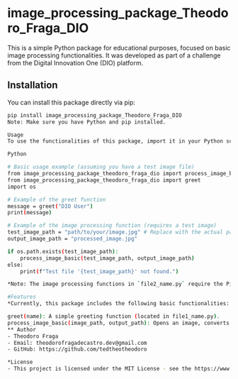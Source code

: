 # image_processing_package_Theodoro_Fraga_DIO

This is a simple Python package for educational purposes, focused on basic image processing functionalities. It was developed as part of a challenge from the Digital Innovation One (DIO) platform.

## Installation

You can install this package directly via pip:

```bash
pip install image_processing_package_Theodoro_Fraga_DIO
Note: Make sure you have Python and pip installed.

Usage
To use the functionalities of this package, import it in your Python script:

Python

# Basic usage example (assuming you have a test image file)
from image_processing_package_theodoro_fraga_dio import process_image_basic
from image_processing_package_theodoro_fraga_dio import greet
import os

# Example of the greet function
message = greet("DIO User")
print(message)

# Example of the image processing function (requires a test image)
test_image_path = "path/to/your/image.jpg" # Replace with the actual path to your test image
output_image_path = "processed_image.jpg"

if os.path.exists(test_image_path):
    process_image_basic(test_image_path, output_image_path)
else:
    print(f"Test file '{test_image_path}' not found.")

*Note: The image processing functions in `file2_name.py` require the Pillow library to be installed, which will be done automatically when you install the package.*

#Features
*Currently, this package includes the following basic functionalities:

greet(name): A simple greeting function (located in file1_name.py).
process_image_basic(image_path, output_path): Opens an image, converts it to grayscale, and saves it (located in file2_name.py).
** Author
- Theodoro Fraga
- Email: theodorofragadecastro.dev@gmail.com
- GitHub: https://github.com/tedtheotheodoro

*License
- This project is licensed under the MIT License - see the https://www.google.com/search?q=LICENSE file for more details.

